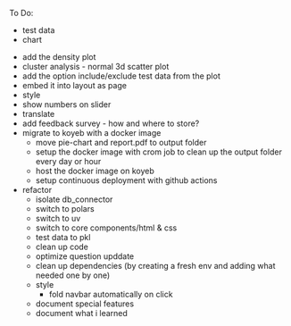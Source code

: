 To Do:
- test data
  <!-- - speed up test upload by uploading all objects at the end -->
  <!-- - create a more even distribution -->
- chart

[//]: # (  - finish the test-data &#40;make it reflect all the expected distributions&#41;)
  - add the density plot
  - cluster analysis - normal 3d scatter plot
  - add the option include/exclude test data from the plot
  - embed it into layout as page
  - style
- show numbers on slider
- translate
- add feedback survey - how and where to store?
- migrate to koyeb with a docker image
  - move pie-chart and report.pdf to output folder
  - setup the docker image with crom job to clean up the output folder every day or hour
  - host the docker image on koyeb
  - setup continuous deployment with github actions
- refactor
  - isolate db_connector
  - switch to polars
  - switch to uv
  - switch to core components/html & css
  - test data to pkl
  - clean up code
  - optimize question upddate
  - clean up dependencies (by creating a fresh env and adding what needed one by one)
  - style
    - fold navbar automatically on click
  - document special features
  - document what i learned
